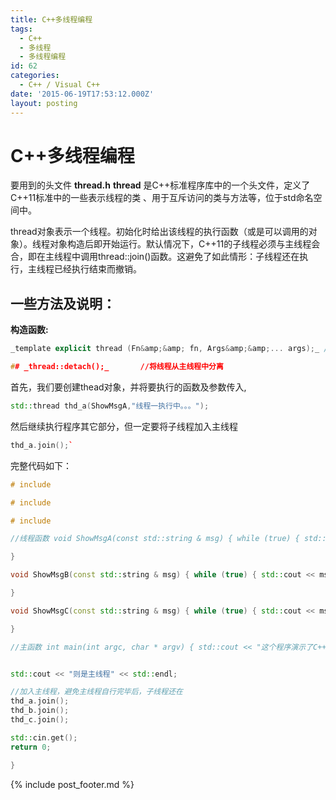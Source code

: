 ```yaml
---
title: C++多线程编程
tags:
  - C++
  - 多线程
  - 多线程编程
id: 62
categories:
  - C++ / Visual C++
date: '2015-06-19T17:53:12.000Z'
layout: posting
---
```


# C++多线程编程

要用到的头文件 **thread.h** **thread** 是C++标准程序库中的一个头文件，定义了C++11标准中的一些表示线程的类 、用于互斥访问的类与方法等，位于std命名空间中。

thread对象表示一个线程。初始化时给出该线程的执行函数（或是可以调用的对象）。线程对象构造后即开始运行。默认情况下，C++11的子线程必须与主线程会合，即在主线程中调用thread::join()函数。这避免了如此情形：子线程还在执行，主线程已经执行结束而撤销。

## 一些方法及说明：

 **构造函数:**  
 ```c++
 _template explicit thread (Fn&amp;&amp; fn, Args&amp;&amp;... args);_ //这是最常用的构造函数，将要执行的函数作为第一个参数传入，它的参数则作为构造函数2−>n个参数传入  **成员函数：**  _thread::hardware_concurrency();_ //静态成员函数，返回当前计算机最大的硬件并发线程数目。  _thread::get_id();_         //返回线程对象的id  _thread::joinable();_      //检查线程是否可被加入主线程  _thread::join();_          //将线程加入主线程

## _thread::detach();_       //将线程从主线程中分离
```
首先，我们要创建thead对象，并将要执行的函数及参数传入,

```c++
std::thread thd_a(ShowMsgA,"线程一执行中。。。");
```
然后继续执行程序其它部分，但一定要将子线程加入主线程

```c++
thd_a.join();`
```
完整代码如下：

```c++
# include

# include

# include

//线程函数 void ShowMsgA(const std::string & msg) { while (true) { std::cout << msg << std::endl; }

}

void ShowMsgB(const std::string & msg) { while (true) { std::cout << msg << std::endl; }

}

void ShowMsgC(const std::string & msg) { while (true) { std::cout << msg << std::endl; }

}

//主函数 int main(int argc, char * argv) { std::cout << "这个程序演示了C++多线程rn创建3个线程"<<std::endl; //创建3个线程 std::thread thd_a(ShowMsgA,"线程一执行中。。。"); std::thread thd_b(ShowMsgB, "线程2执行中。。。"); std::thread thd_c(ShowMsgC, "线程三执行中。。。");


std::cout << "则是主线程" << std::endl;

//加入主线程，避免主线程自行完毕后，子线程还在
thd_a.join();
thd_b.join();
thd_c.join();

std::cin.get();
return 0;

}
```



{% include post_footer.md %}